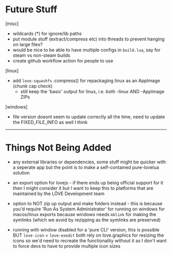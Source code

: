# Future Stuff
[misc]
- wildcards (*) for ignore/lib paths
- put module stuff (extract/compress etc) into threads to prevent hanging on large files?
- would be nice to be able to have multiple configs in `build.lua`, say for steam vs non-steam builds
- create github workflow action for people to use

[linux]
- add `love-squashfs` :compress() for repackaging linux as an AppImage (chunk cap check)
  + still keep the 'basic' output for linux, i.e. both -linux AND -AppImage ZIPs

[windows]
- file version doesnt seem to update correctly all the time, need to update the FIXED_FILE_INFO as well I think


---


# Things Not Being Added
- any external libraries or dependencies, some stuff might be quicker with a 
  seperate app but the point is to make a self-contained pure-lovelua solution

- an export option for lovejs - if there ends up being official support for it 
  then I might consider it but I want to keep this to platforms that are 
  maintained by the LÖVE Development team

- option to NOT zip up output and make folders instead - this is because you'd
  require 'Run As System Administrator' for running on windows for macos/linux
  exports because windows needs `mklink` for making the symlinks 
  (which we avoid by rezipping as the symlinks are preserved)

- running with window disabled for a 'pure CLI' version, this is possible BUT
  `love-icon` + `love-exedit` both rely on love.graphics for resizing the icons
  so we'd need to recreate the functionality without it as I don't want to force
  devs to have to provide multiple icon sizes

